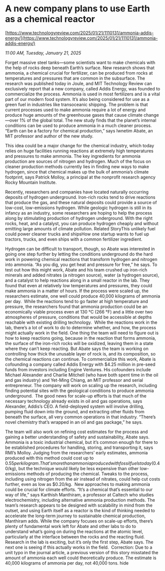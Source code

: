 # A new company plans to use Earth as a chemical reactor

[https://www.technologyreview.com/2025/01/21/1110131/ammonia-addis-energy/](https://www.technologyreview.com/2025/01/21/1110131/ammonia-addis-energy/)

*11:00 AM, Tuesday, January 21, 2025*

Forget massive steel tanks—some scientists want to make chemicals with the help of rocks deep beneath Earth’s surface. New research shows that ammonia, a chemical crucial for fertilizer, can be produced from rocks at temperatures and pressures that are common in the subsurface. The research was published today in Joule, and MIT Technology Review can exclusively report that a new company, called Addis Energy, was founded to commercialize the process.  Ammonia is used in most fertilizers and is a vital part of our modern food system. It’s also being considered for use as a green fuel in industries like transoceanic shipping. The problem is that current processes used to make ammonia require a lot of energy and produce huge amounts of the greenhouse gases that cause climate change—over 1% of the global total. The new study finds that the planet’s internal conditions can be used to produce ammonia in a much cleaner process.  “Earth can be a factory for chemical production,” says Iwnetim Abate, an MIT professor and author of the new study.

This idea could be a major change for the chemical industry, which today relies on huge facilities running reactions at extremely high temperatures and pressures to make ammonia. The key ingredients for ammonia production are sources of nitrogen and hydrogen. Much of the focus on cleaner production methods currently lies in finding new ways to make hydrogen, since that chemical makes up the bulk of ammonia’s climate footprint, says Patrick Molloy, a principal at the nonprofit research agency Rocky Mountain Institute.

Recently, researchers and companies have located naturally occurring deposits of hydrogen underground. Iron-rich rocks tend to drive reactions that produce the gas, and these natural deposits could provide a source of low-cost, low-emissions hydrogen. While geologic hydrogen is still in its infancy as an industry, some researchers are hoping to help the process along by stimulating production of hydrogen underground. With the right rocks, heat, and a catalyst, you can produce hydrogen cheaply and without emitting large amounts of climate pollution. Related StoryThis unlikely fuel could power cleaner trucks and shipsHow one startup wants to fuel up tractors, trucks, and even ships with a common fertilizer ingredient.

Hydrogen can be difficult to transport, though, so Abate was interested in going one step further by letting the conditions underground do the hard work in powering chemical reactions that transform hydrogen and nitrogen into ammonia. “As you dig, you get heat and pressure for free,” he says. To test out how this might work, Abate and his team crushed up iron-rich minerals and added nitrates (a nitrogen source), water (a hydrogen source), and a catalyst to help reactions along in a small reactor in the lab. They found that even at relatively low temperatures and pressures, they could make ammonia in a matter of hours. If the process were scaled up, the researchers estimate, one well could produce 40,000 kilograms of ammonia per day.   While the reactions tend to go faster at high temperature and pressure, the researchers found that ammonia production could be an economically viable process even at 130 °C (266 °F) and a little over two atmospheres of pressure, conditions that would be accessible at depths reachable with existing drilling technology.  While the reactions work in the lab, there’s a lot of work to do to determine whether, and how, the process might actually work in the field. One thing the team will need to figure out is how to keep reactions going, because in the reaction that forms ammonia, the surface of the iron-rich rocks will be oxidized, leaving them in a state where they can’t keep reacting. But Abate says the team is working on controlling how thick the unusable layer of rock is, and its composition, so the chemical reactions can continue. To commercialize this work, Abate is cofounding a company called Addis Energy with $4.25 million in pre-seed funds from investors including Engine Ventures. His cofounders include Michael Alexander and Charlie Mitchell (who have both spent time in the oil and gas industry) and Yet-Ming Chiang, an MIT professor and serial entrepreneur. The company will work on scaling up the research, including finding potential sites with the geological conditions to produce ammonia underground.  The good news for scale-up efforts is that much of the necessary technology already exists in oil and gas operations, says Alexander, Addis’s CEO. A field-deployed system will involve drilling, pumping fluid down into the ground, and extracting other fluids from beneath the surface, all very common operations in that industry. “There’s novel chemistry that’s wrapped in an oil and gas package,” he says.

The team will also work on refining cost estimates for the process and gaining a better understanding of safety and sustainability, Abate says. Ammonia is a toxic industrial chemical, but it’s common enough for there to be established procedures for handling, storing, and transporting it, says RMI’s Molloy. Judging from the researchers’ early estimates, ammonia produced with this method could cost up to $0.55 per kilogram. That’s more than ammonia produced with fossil fuels today ($0.40/kg), but the technique would likely be less expensive than other low-emissions methods of producing the chemical. Tweaks to the process, including using nitrogen from the air instead of nitrates, could help cut costs further, even as low as $0.20/kg.  New approaches to making ammonia could be crucial for climate efforts. “It’s a chemical that’s essential to our way of life,” says Karthish Manthiram, a professor at Caltech who studies electrochemistry, including alternative ammonia production methods. The team’s research appears to be designed with scalability in mind from the outset, and using Earth itself as a reactor is the kind of thinking needed to accelerate the long-term journey to sustainable chemical production, Manthiram adds. While the company focuses on scale-up efforts, there’s plenty of fundamental work left for Abate and other labs to do to understand what’s going on during the reactions at the atomic level, particularly at the interface between the rocks and the reacting fluid.  Research in the lab is exciting, but it’s only the first step, Abate says. The next one is seeing if this actually works in the field.  Correction: Due to a unit typo in the journal article, a previous version of this story misstated the amount of ammonia each well could theoretically produce. The estimate is 40,000 kilograms of ammonia per day, not 40,000 tons. hide


